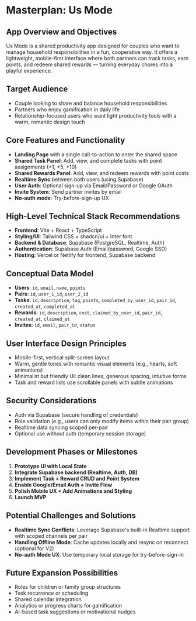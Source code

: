 # Masterplan: Us Mode

## App Overview and Objectives

Us Mode is a shared productivity app designed for couples who want to manage household responsibilities in a fun, cooperative way. It offers a lightweight, mobile-first interface where both partners can track tasks, earn points, and redeem shared rewards — turning everyday chores into a playful experience.

## Target Audience

* Couple looking to share and balance household responsibilities
* Partners who enjoy gamification in daily life
* Relationship-focused users who want light productivity tools with a warm, romantic design touch

## Core Features and Functionality

* **Landing Page** with a single call-to-action to enter the shared space
* **Shared Task Panel**: Add, view, and complete tasks with point assignments (+1, +5, +10)
* **Shared Rewards Panel**: Add, view, and redeem rewards with point costs
* **Realtime Sync** between both users (using Supabase)
* **User Auth**: Optional sign-up via Email/Password or Google OAuth
* **Invite System**: Send partner invites by email
* **No-auth mode**: Try-before-sign-up UX

## High-Level Technical Stack Recommendations

* **Frontend**: Vite + React + TypeScript
* **Styling/UI**: Tailwind CSS + shadcn/ui + Inter font
* **Backend & Database**: Supabase (PostgreSQL, Realtime, Auth)
* **Authentication**: Supabase Auth (Email/password, Google SSO)
* **Hosting**: Vercel or Netlify for frontend, Supabase backend

## Conceptual Data Model

* **Users**: `id`, `email`, `name`, `points`
* **Pairs**: `id`, `user_1_id`, `user_2_id`
* **Tasks**: `id`, `description`, `tag`, `points`, `completed_by_user_id`, `pair_id`, `created_at`, `completed_at`
* **Rewards**: `id`, `description`, `cost`, `claimed_by_user_id`, `pair_id`, `created_at`, `claimed_at`
* **Invites**: `id`, `email`, `pair_id`, `status`

## User Interface Design Principles

* Mobile-first, vertical split-screen layout
* Warm, gentle tones with romantic visual elements (e.g., hearts, soft animations)
* Minimalist but friendly UI: clean lines, generous spacing, intuitive forms
* Task and reward lists use scrollable panels with subtle animations

## Security Considerations

* Auth via Supabase (secure handling of credentials)
* Role validation (e.g., users can only modify items within their pair group)
* Realtime data syncing scoped per-pair
* Optional use without auth (temporary session storage)

## Development Phases or Milestones

1. **Prototype UI with Local State**
2. **Integrate Supabase backend (Realtime, Auth, DB)**
3. **Implement Task + Reward CRUD and Point System**
4. **Enable Google/Email Auth + Invite Flow**
5. **Polish Mobile UX + Add Animations and Styling**
6. **Launch MVP**

## Potential Challenges and Solutions

* **Realtime Sync Conflicts**: Leverage Supabase's built-in Realtime support with scoped channels per pair
* **Handling Offline Mode**: Cache updates locally and resync on reconnect (optional for V2)
* **No-auth Mode UX**: Use temporary local storage for try-before-sign-in

## Future Expansion Possibilities

* Roles for children or family group structures
* Task recurrence or scheduling
* Shared calendar integration
* Analytics or progress charts for gamification
* AI-based task suggestions or motivational nudges
